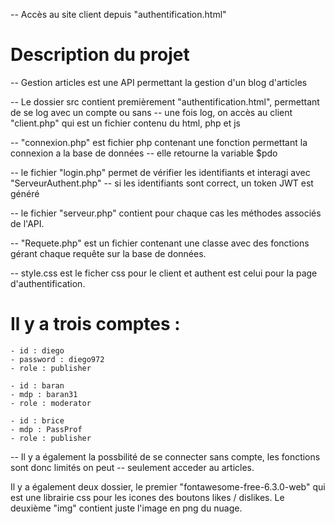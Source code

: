 -- Accès au site client depuis "authentification.html"

# Description du projet

-- Gestion articles est une API permettant la gestion d'un blog d'articles

-- Le dossier src contient premièrement "authentification.html", permettant de se log avec un compte ou sans
-- une fois log, on accès au client "client.php" qui est un fichier contenu du html, php et js

-- "connexion.php" est fichier php contenant une fonction permettant la connexion a la base de données
-- elle retourne la variable $pdo

-- le fichier "login.php" permet de vérifier les identifiants et interagi avec "ServeurAuthent.php"
-- si les identifiants sont correct, un token JWT est généré 

-- le fichier "serveur.php" contient pour chaque cas les méthodes associés de l'API.

-- "Requete.php" est un fichier contenant une classe avec des fonctions gérant chaque requête sur la base de données.

-- style.css est le ficher css pour le client et authent est celui pour la page d'authentification.

# Il y a trois comptes :

    - id : diego
    - password : diego972
    - role : publisher

    - id : baran
    - mdp : baran31
    - role : moderator

    - id : brice
    - mdp : PassProf
    - role : publisher

-- Il y a également la possbilité de se connecter sans compte, les fonctions sont donc limités on peut 
-- seulement acceder au articles.

Il y a également deux dossier, le premier "fontawesome-free-6.3.0-web" qui est une librairie css pour les icones des boutons likes / dislikes.
Le deuxième "img" contient juste l'image en png du nuage.